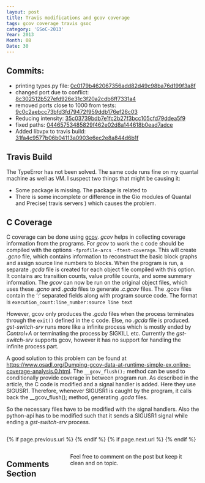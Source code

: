 ```yaml
---
layout: post
title: Travis modifications and gcov coverage
tags: gcov coverage travis gsoc
category: 'GSoC-2013'
Year: 2013
Month: 08
Date: 30
---
```


<h2>Commits:</h2>
<p>
	<ul>
<li>printing types.py file: <a href="https://github.com/hyades/gst-switch/commit/0c0179b462067356add82d49c98ba76d199f3a8f">0c0179b462067356add82d49c98ba76d199f3a8f</a></li>
<li>changed port due to conflict: <a href="https://github.com/hyades/gst-switch/commit/8c302512b527efd926e31c3f20a2cdb6ff7331a4">8c302512b527efd926e31c3f20a2cdb6ff7331a4</a></li>
<li>removed ports close to 1000 from tests: <a href="https://github.com/hyades/gst-switch/commit/9c0c2aebcc73bfd3fd79472f959ddb176ef26c03">9c0c2aebcc73bfd3fd79472f959ddb176ef26c03</a></li>
<li>Reducing intensity: <a href="https://github.com/hyades/gst-switch/commit/35c03739bdb7e1fc2b27f3bcc105cfd79ddea5f9">35c03739bdb7e1fc2b27f3bcc105cfd79ddea5f9</a></li>
<li>fixed paths: <a href="https://github.com/hyades/gst-switch/commit/04465753485829f462e02d8a144618b0ead7adce">04465753485829f462e02d8a144618b0ead7adce</a></li>
<li>Added libvpx to travis build: <a href="https://github.com/hyades/gst-switch/commit/31fa4c9577b06b04113a0903e6ec2e8a844d6b1f">31fa4c9577b06b04113a0903e6ec2e8a844d6b1f</a></li>
</ul>

</p>

<h2>Travis Build</h2>
<p>The TypeError has not been solved. The same code runs fine on my quantal machine as well as VM. I suspect two things that might be causing it:
	<ul>
		<li>Some package is missing. The package is related to </li>
		<li>There is some incomplete or difference in the Gio modules of Quantal and Precise( travis servers ) which causes the problem.</li>
	</ul>
</p>
<h2>C Coverage</h2>
<p>C coverage can be done using <a href="http://gcc.gnu.org/onlinedocs/gcc/Gcov.html">gcov</a>. <i>gcov</i> helps in collecting coverage information from the programs. For <i>gcov</i> to work the c code should be compiled with the options <code>-fprofile-arcs -ftest-coverage</code>. This will create <i>.gcno</i> file, which contains information to reconstruct the basic block graphs and assign source line numbers to blocks. When the program is run, a separate <i>.gcda</i> file is created for each object file compiled with this option. It contains arc transition counts, value profile counts, and some summary information. The <i>gcov</i> can now be run on the original object files, which uses these <i>.gcno</i> and <i>.gcda</i> files to generate <i>.c.gcov</i> files. The .gcov files contain the ‘:’ separated fields along with program source code. The format is <code>execution_count:line_number:source line text</code></p>

<p>However, gcov only produces the <i>.gcda</i> files when the process terminates through the <code>exit()</code> defined in the c code. Else, no <i>.gcda</i> file is produced. <i>gst-switch-srv</i> runs more like a infinite process which is mostly ended by <i>Control+A</i> or terminating the process by SIGKILL etc. Currently the <i>gst-switch-srv</i> supports gcov, however it has no support for handling the infinite process part.</p>
<p>A good solution to this problem can be found at <a href="https://www.osadl.org/Dumping-gcov-data-at-runtime-simple-ex.online-coverage-analysis.0.html">https://www.osadl.org/Dumping-gcov-data-at-runtime-simple-ex.online-coverage-analysis.0.html</a>. The <code>__gcov_flush();</code> method can be used to conditionally provide coverage in between program run. As described in the article, the C code is modified and a signal handler is added. Here they use SIGUSR1. Therefore, whenever SIGUSR1 is caught by the program, it calls back the __gcov_flush(); method, generating <i>.gcda</i> files. </p>
<p>So the necessary files have to be modified with the signal handlers. Also the python-api has to be modified such that it sends a SIGUSR1 signal while ending a <i>gst-switch-srv</i> process.</p>



<div class="row">	
	<div class="span9 column">
			<p class="pull-right">{% if page.previous.url %} <a href="{{page.previous.url}}" title="Previous Post: {{page.previous.title}}"><i class="icon-chevron-left"></i></a> 	{% endif %}   {% if page.next.url %} 	<a href="{{page.next.url}}" title="Next Post: {{page.next.title}}"><i class="icon-chevron-right"></i></a> 	{% endif %} </p>  
	</div>

</div>

<div class="row">	
    <div class="span9 columns">    
		<h2>Comments Section</h2>
	    <p>Feel free to comment on the post but keep it clean and on topic.</p>	
		<div id="disqus_thread"></div>
		<script type="text/javascript">
			/* * * CONFIGURATION VARIABLES: EDIT BEFORE PASTING INTO YOUR WEBPAGE * * */
			var disqus_shortname = 'aayushahuja'; // required: replace example with your forum shortname
			
			
			/* * * DON'T EDIT BELOW THIS LINE * * */
			(function() {
				var dsq = document.createElement('script'); dsq.type = 'text/javascript'; dsq.async = true;
				dsq.src = 'http://' + disqus_shortname + '.disqus.com/embed.js';
				(document.getElementsByTagName('head')[0] || document.getElementsByTagName('body')[0]).appendChild(dsq);
			})();
		</script>
		<noscript>Please enable JavaScript to view the <a href="http://disqus.com/?ref_noscript">comments powered by Disqus.</a></noscript>
		<a href="http://disqus.com" class="dsq-brlink">blog comments powered by <span class="logo-disqus">Disqus</span></a>
	</div>
</div>

<!-- Twitter -->
<script>!function(d,s,id){var js,fjs=d.getElementsByTagName(s)[0];if(!d.getElementById(id)){js=d.createElement(s);js.id=id;js.src="//platform.twitter.com/widgets.js";fjs.parentNode.insertBefore(js,fjs);}}(document,"script","twitter-wjs");</script>

<!-- Google + -->
<script type="text/javascript">
  (function() {
    var po = document.createElement('script'); po.type = 'text/javascript'; po.async = true;
    po.src = 'https://apis.google.com/js/plusone.js';
    var s = document.getElementsByTagName('script')[0]; s.parentNode.insertBefore(po, s);
  })();
</script>
<!-- Written by hyades -->

